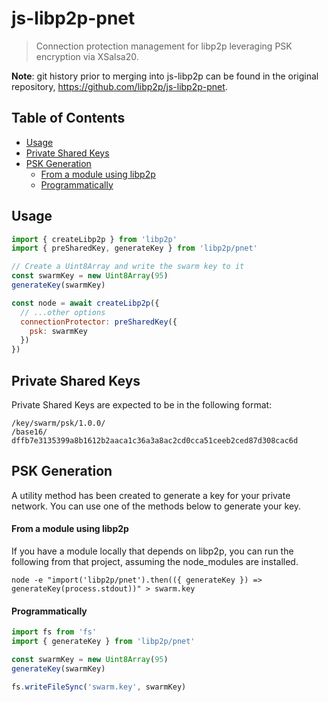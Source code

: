 js-libp2p-pnet <!-- omit in toc -->
==================

> Connection protection management for libp2p leveraging PSK encryption via XSalsa20.

**Note**: git history prior to merging into js-libp2p can be found in the original repository, https://github.com/libp2p/js-libp2p-pnet.

## Table of Contents <!-- omit in toc -->

- [Usage](#usage)
- [Private Shared Keys](#private-shared-keys)
- [PSK Generation](#psk-generation)
    - [From a module using libp2p](#from-a-module-using-libp2p)
    - [Programmatically](#programmatically)

## Usage

```js
import { createLibp2p } from 'libp2p'
import { preSharedKey, generateKey } from 'libp2p/pnet'

// Create a Uint8Array and write the swarm key to it
const swarmKey = new Uint8Array(95)
generateKey(swarmKey)

const node = await createLibp2p({
  // ...other options
  connectionProtector: preSharedKey({
    psk: swarmKey
  })
})
```

## Private Shared Keys

Private Shared Keys are expected to be in the following format:

```
/key/swarm/psk/1.0.0/
/base16/
dffb7e3135399a8b1612b2aaca1c36a3a8ac2cd0cca51ceeb2ced87d308cac6d
```

## PSK Generation

A utility method has been created to generate a key for your private network. You can
use one of the methods below to generate your key.

#### From a module using libp2p

If you have a module locally that depends on libp2p, you can run the following from
that project, assuming the node_modules are installed.

```console
node -e "import('libp2p/pnet').then(({ generateKey }) => generateKey(process.stdout))" > swarm.key
```

#### Programmatically

```js
import fs from 'fs'
import { generateKey } from 'libp2p/pnet'

const swarmKey = new Uint8Array(95)
generateKey(swarmKey)

fs.writeFileSync('swarm.key', swarmKey)
```
